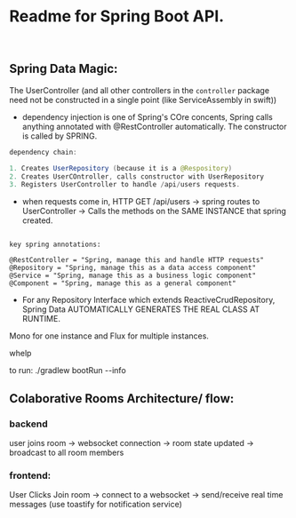 # Readme for Spring Boot API.

<br/>

## Spring Data Magic:

The UserController (and all other controllers in the `controller` package need not be constructed in a single point (like ServiceAssembly in swift))

- dependency injection is one of Spring's COre concents, Spring calls anything annotated with @RestController automatically. The constructor is called by SPRING.

```java
dependency chain:

1. Creates UserRepository (because it is a @Respository)
2. Creates UserCOntroller, calls constructor with UserRepository
3. Registers UserController to handle /api/users requests.
```

- when requests come in, HTTP GET /api/users -> spring routes to UserController
  -> Calls the methods on the SAME INSTANCE that spring created.

```

key spring annotations:

@RestController = "Spring, manage this and handle HTTP requests"
@Repository = "Spring, manage this as a data access component"
@Service = "Spring, manage this as a business logic component"
@Component = "Spring, manage this as a general component"

```

- For any Repository Interface which extends ReactiveCrudRepository, Spring Data AUTOMATICALLY GENERATES THE REAL CLASS AT RUNTIME.

Mono<T> for one instance and Flux<T> for multiple instances.
<br/>

whelp

to run: ./gradlew bootRun --info

## Colaborative Rooms Architecture/ flow:

### backend

user joins room -> websocket connection -> room state updated -> broadcast to all room members

### frontend:

User Clicks Join room -> connect to a websocket -> send/receive real time messages (use toastify for notification service)
